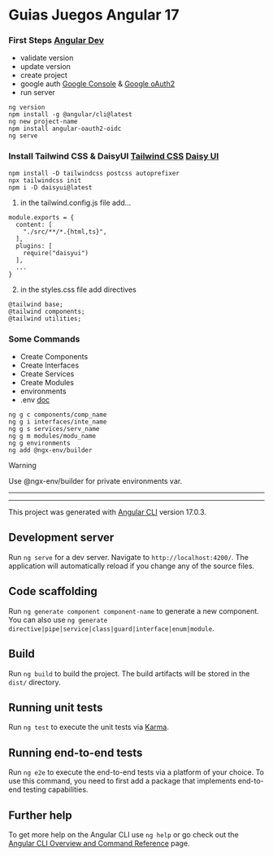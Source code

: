 # Guias Juegos Angular 17

### First Steps [Angular Dev](https://angular.dev) 
* validate version
* update version
* create project
* google auth [Google Console](https://console.cloud.google.com/apis) & [Google oAuth2](https://developers.google.com/identity/openid-connect/openid-connect)
* run server
```
ng version
npm install -g @angular/cli@latest
ng new project-name
npm install angular-oauth2-oidc
ng serve
```

### Install Tailwind CSS & DaisyUI [Tailwind CSS](https://tailwindcss.com) [Daisy UI](https://daisyui.com)
```
npm install -D tailwindcss postcss autoprefixer
npx tailwindcss init
npm i -D daisyui@latest
```

1. in the tailwind.config.js file add...
```
module.exports = {
  content: [
    "./src/**/*.{html,ts}",
  ],
  plugins: [
    require("daisyui")
  ],
  ...
}
```

2. in the styles.css file add directives
```
@tailwind base;
@tailwind components;
@tailwind utilities;
```

### Some Commands
* Create Components
* Create Interfaces
* Create Services
* Create Modules
* environments
* .env [doc](https://github.com/chihab/ngx-env)
```
ng g c components/comp_name
ng g i interfaces/inte_name
ng g s services/serv_name
ng g m modules/modu_name
ng g environments
ng add @ngx-env/builder
```
> [!WARNING]
> Use @ngx-env/builder for private environments var.

<hr>
<hr>

This project was generated with [Angular CLI](https://github.com/angular/angular-cli) version 17.0.3.

## Development server

Run `ng serve` for a dev server. Navigate to `http://localhost:4200/`. The application will automatically reload if you change any of the source files.

## Code scaffolding

Run `ng generate component component-name` to generate a new component. You can also use `ng generate directive|pipe|service|class|guard|interface|enum|module`.

## Build

Run `ng build` to build the project. The build artifacts will be stored in the `dist/` directory.

## Running unit tests

Run `ng test` to execute the unit tests via [Karma](https://karma-runner.github.io).

## Running end-to-end tests

Run `ng e2e` to execute the end-to-end tests via a platform of your choice. To use this command, you need to first add a package that implements end-to-end testing capabilities.

## Further help

To get more help on the Angular CLI use `ng help` or go check out the [Angular CLI Overview and Command Reference](https://angular.io/cli) page.
